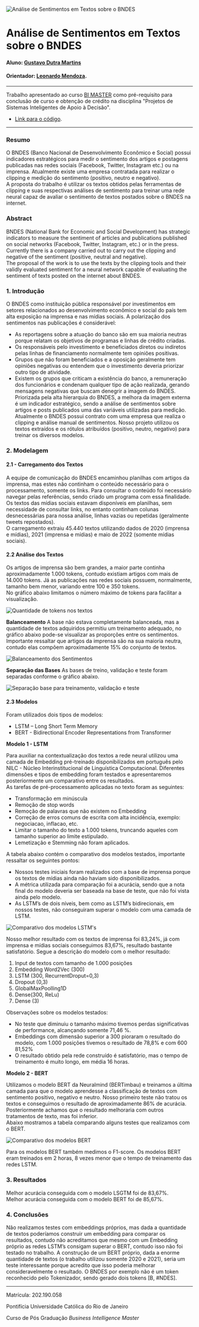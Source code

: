 
![Análise de Sentimentos em Textos sobre o BNDES](/capa.png "Análise de Sentimentos em Textos sobre o BNDES")
<!-- antes de enviar a versão final, solicitamos que todos os comentários, colocados para orientação ao aluno, sejam removidos do arquivo -->
# Análise de Sentimentos em Textos sobre o BNDES

#### Aluno: [Gustavo Dutra Martins](https://github.com/gdutramartins/)
#### Orientador: [Leonardo Mendoza](https://github.com/leofome8).

---

Trabalho apresentado ao curso [BI MASTER](https://ica.puc-rio.ai/bi-master) como pré-requisito para conclusão de curso e obtenção de crédito na disciplina "Projetos de Sistemas Inteligentes de Apoio à Decisão".

<!-- para os links a seguir, caso os arquivos estejam no mesmo repositório que este README, não há necessidade de incluir o link completo: basta incluir o nome do arquivo, com extensão, que o GitHub completa o link corretamente -->
- [Link para o código](https://github.com/gdutramartins/bi-master-projeto-final/). 


---

### Resumo

<!-- trocar o texto abaixo pelo resumo do trabalho, em português -->

O BNDES (Banco Nacional de Desenvolvimento Econômico e Social) possui indicadores estratégicos para medir o sentimento dos artigos e postagens publicadas nas redes sociais (Facebook, Twitter, Instagram etc.) ou na imprensa. Atualmente existe uma empresa contratada para realizar o clipping e medição do sentimento (positivo, neutro e negativo).  
A proposta do trabalho é utilizar os textos obtidos pelas ferramentas de clipping e suas respectivas análises de sentimento para treinar uma rede neural capaz de avaliar o sentimento de textos postados sobre o BNDES na internet.  



### Abstract <!-- Opcional! Caso não aplicável, remover esta seção -->

<!-- trocar o texto abaixo pelo resumo do trabalho, em inglês -->

BNDES (National Bank for Economic and Social Development) has strategic indicators to measure the sentiment of articles and publications published on social networks (Facebook, Twitter, Instagram, etc.) or in the press. Currently there is a company carried out to carry out the clipping and negative of the sentiment (positive, neutral and negative).  
The proposal of the work is to use the texts by the clipping tools and their validly evaluated sentiment for a neural network capable of evaluating the sentiment of texts posted on the  internet about BNDES.  

### 1. Introdução

O BNDES como instituição pública responsável por investimentos em setores relacionados ao desenvolvimento econômico e social do país tem alta exposição na imprensa e nas mídias sociais. A polarização dos sentimentos nas publicações é considerável:  
* As reportagens sobre a atuação do banco são em sua maioria neutras porque relatam os objetivos de programas e linhas de crédito criadas.  
* Os responsáveis pelo investimento e beneficiados diretos ou indiretos pelas linhas de financiamento normalmente tem opiniões positivas.   
* Grupos que não foram beneficiados e a oposição geralmente tem opiniões negativas ou entendem que o investimento deveria priorizar outro tipo de atividade.  
* Existem os grupos que criticam a existência do banco, a remuneração dos funcionários e condenam qualquer tipo de ação realizada, gerando mensagens negativas que buscam denegrir a imagem do BNDES.   
Priorizada pela alta hierarquia do BNDES, a melhora da imagem externa é um indicador estratégico, sendo a análise de sentimentos sobre artigos e posts publicados uma das variáveis utilizadas para medição.  
Atualmente o BNDES possui contrato com uma empresa que realiza o clipping e análise manual de sentimentos. Nosso projeto utilizou os textos extraídos e os rótulos atribuídos (positivo, neutro, negativo) para treinar os diversos modelos.  


### 2. Modelagem

#### 2.1 - Carregamento dos Textos 
A equipe de comunicação do BNDES encaminhou planilhas com artigos da imprensa, mas estes não continham o conteúdo necessário para o processamento, somente os links. Para consultar o conteúdo foi necessário navegar pelas referências, sendo criado um programa com essa finalidade.  
Os textos das mídias sociais estavam disponíveis em planilhas, sem necessidade de consultar links, no entanto continham colunas desnecessárias para nossa análise, linhas vazias ou repetidas (geralmente tweets repostados).  
O carregamento extraiu 45.440 textos utilizando dados de 2020 (imprensa e mídias), 2021 (imprensa e mídias) e maio de 2022 (somente mídias sociais).  

#### 2.2 Análise dos Textos
Os artigos de imprensa são bem grandes, a maior parte continha aproximadamente 1.000 tokens, contudo existiam artigos com mais de 14.000 tokens. Já as publicações nas redes sociais possuem, normalmente, tamanho bem menor, variando entre 100 e 350 tokens.  
No gráfico abaixo limitamos o número máximo de tokens para facilitar a visualização.  

![Quantidade de tokens nos textos](/tamanho_textos.png "Quantidade de tokens nos textos")


**Balanceamento**
A base não estava completamente balanceada, mas a quantidade de textos adquiridos permitiu um treinamento adequado, no gráfico abaixo pode-se visualizar as proporções entre os sentimentos.    
Importante ressaltar que artigos da imprensa são na sua maioria neutra, contudo elas compõem aproximadamente 15% do conjunto de textos.  

![Balanceamento dos Sentimentos](/balanceamento_sentimentos.png "Balanceamento dos Sentimentos")


**Separação das Bases**
As bases de treino, validação e teste foram separadas conforme o gráfico abaixo.  

![Separação base para treinamento, validação e teste](/separacao_bases.png "Separação base para treinamento, validação e teste")


#### 2.3 Modelos

Foram utilizados dois tipos de modelos:  
* LSTM – Long Short Term Memory  
* BERT - Bidirectional Encoder Representations from Transformer  

**Modelo 1 - LSTM**

Para auxiliar na contextualização dos textos a rede neural utilizou uma camada de Embedding pré-treinado disponibilizados em português pelo NILC - Núcleo Interinstitucional de Linguística Computacional. Diferentes dimensões e tipos de embedding foram testados e apresentaremos posteriormente um comparativo entre os resultados.  
As tarefas de pré-processamento aplicadas no texto foram as seguintes:  
* Transformação em minúscula  
* Remoção de stop words  
* Remoção de palavras que não existem no Embedding  
* Correção de erros comuns de escrita com alta incidência, exemplo: negociacao, inflacao, etc.  
* Limitar o tamanho do texto a 1.000 tokens, truncando aqueles com tamanho superior ao limite estipulado.  
* Lemetização e Stemming não foram aplicados.  

A tabela abaixo contém o comparativo dos modelos testados, importante ressaltar os seguintes pontos:  
* Nossos testes iniciais foram realizados com a base de imprensa porque os textos de mídias ainda não haviam sido disponibilizados.  
* A métrica utilizada para comparação foi a acurácia, sendo que a nota final do modelo deveria ser baseada na base de teste, que não foi vista ainda pelo modelo.  
* As LSTM’s de dois níveis, bem como as LSTM’s bidirecionais, em nossos testes, não conseguiram superar o modelo com uma camada de LSTM.  

![Comparativo dos modelos LSTM's](/comparativo_lstm.png "Comparativo dos modelos LSTM's")

Nosso melhor resultado com os textos de imprensa foi 83,24%, já com imprensa e mídias sociais conseguimos 83,67%, resultado bastante satisfatório. Segue a descrição do modelo com o melhor resultado:  
1.	Input de textos com tamanho de 1.000 posições  
2.	Embedding Word2Vec (300)  
3.	LSTM (300, RecurrentDroput=0,3)  
4.	Dropout (0,3)  
5.	GlobalMaxPoolling1D  
6.	Dense(300, ReLu)  
7.	Dense (3)   

Observações sobre os modelos testados:  
* No teste que diminuiu o tamanho máximo tivemos perdas significativas de performance, alcançando somente 71,46 %.  
* Embeddings com dimensão superior a 300 pioraram o resultado do modelo, com 1.000 posições tivemos o resultado de 78,8% e com 600 81,52%  
* O resultado obtido pela rede construído é satisfatório, mas o tempo de treinamento é muito longo, em média 16 horas.  

**Modelo 2 - BERT**

Utilizamos o modelo BERT da Neuralmind (BERTimbau) e treinamos a última camada para que o modelo aprendesse a classificação de textos com sentimento positivo, negativo e neutro.
Nosso primeiro teste não tratou os textos e conseguimos o resultado de aproximadamente 86% de acurácia. Posteriormente achamos que o resultado melhoraria com outros tratamentos de texto, mas foi inferior.  
Abaixo mostramos a tabela comparando alguns testes que realizamos com o BERT.

![Comparativo dos modelos BERT](/comparativo_bert.png "Comparativo dos modelos BERT")

Para os modelos BERT também medimos o F1-score.
Os modelos BERT eram treinados em 2 horas, 8 vezes menor que o tempo de treinamento das redes LSTM.



### 3. Resultados

Melhor acurácia conseguida com o modelo LSGTM foi de 83,67%.  
Melhor acurácia conseguida com o modelo BERT foi de 85,67%.

### 4. Conclusões

Não realizamos testes com embeddings próprios, mas dada a quantidade de textos poderíamos construir um embedding para comparar os resultados, contudo não acreditamos que mesmo com um Embedding próprio as redes LSTM’s consigam superar o BERT, contudo isso não foi testado no trabalho.
A construção de um BERT próprio, dada a enorme quantidade de textos (o trabalho utilizou somente 2020 e 2021), seria um teste interessante porque acredito que isso poderia melhorar consideravelmente o resultado. O BNDES por exemplo não é um token reconhecido pelo Tokenizador, sendo gerado dois tokens [B, #NDES].


---

Matrícula: 202.190.058

Pontifícia Universidade Católica do Rio de Janeiro

Curso de Pós Graduação *Business Intelligence Master*
